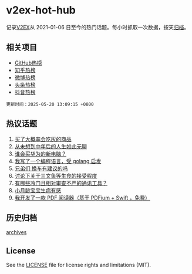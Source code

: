 # v2ex-hot-hub

 记录[V2EX](https://www.v2ex.com/)从 2021-01-06 日至今的热门话题。每小时抓取一次数据，按天[归档](archives)。
 
 ## 相关项目

- [GitHub热榜](https://github.com/it985/github-hot-hub)
- [知乎热榜](https://github.com/it985/zhihu-hot-hub)
- [微博热榜](https://github.com/it985/weibo-hot-hub)
- [头条热榜](https://github.com/it985/toutiao-hot-hub)
- [抖音热榜](https://github.com/it985/douyin-hot-hub)


 `更新时间：2025-05-20 13:09:15 +0800`

## 热议话题

1. [买了大概率会吃灰的商品](https://www.v2ex.com/t/1132801)
1. [从未想到中年后的人生如此无聊](https://www.v2ex.com/t/1132792)
1. [谁会买华为的新电脑？](https://www.v2ex.com/t/1132926)
1. [我写了一个编程语言，受 golang 启发](https://www.v2ex.com/t/1132910)
1. [兄弟们 换车有建议的吗](https://www.v2ex.com/t/1132909)
1. [讨论下关于三文鱼等生食的接受程度](https://www.v2ex.com/t/1132752)
1. [有哪些冷门且相对审查不严的通讯工具？](https://www.v2ex.com/t/1132897)
1. [小月龄宝宝生病有感](https://www.v2ex.com/t/1132842)
1. [我开发了一款 PDF 阅读器（基于 PDFium + Swift ，免费）](https://www.v2ex.com/t/1132773)

## 历史归档

[archives](archives)

## License

See the [LICENSE](LICENSE) file for license rights and limitations (MIT).
